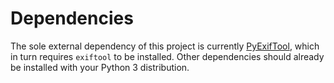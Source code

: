 # Dependencies

The sole external dependency of this project is currently [PyExifTool](https://github.com/smarnach/pyexiftool), which in turn requires `exiftool` to be installed.
Other dependencies should already be installed with your Python 3 distribution.
